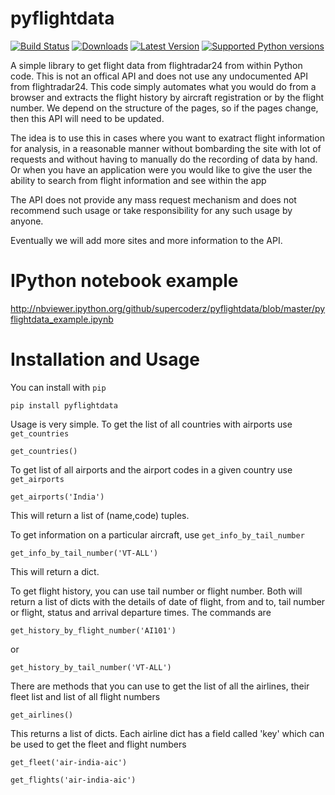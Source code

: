 pyflightdata
============

[![Build Status](https://travis-ci.org/supercoderz/pyflightdata.svg?branch=master)](https://travis-ci.org/supercoderz/pyflightdata)
[![Downloads](https://pypip.in/download/pyflightdata/badge.svg)](https://pypi.python.org/pypi/pyflightdata/)
[![Latest Version](https://pypip.in/version/pyflightdata/badge.svg)](https://pypi.python.org/pypi/pyflightdata/)
[![Supported Python versions](https://pypip.in/py_versions/pyflightdata/badge.svg)](https://pypi.python.org/pypi/pyflightdata/)


A simple library to get flight data from flightradar24 from within Python code.
This is not an offical API and does not use any undocumented API from flightradar24.
This code simply automates what you would do from a browser and extracts the flight history by aircraft registration or by the flight number.
We depend on the structure of the pages, so if the pages change, then this API will need to be updated.

The idea is to use this in cases where you want to exatract flight information for analysis, in a reasonable manner without bombarding the site with lot of requests and without having to manually do the recording of data by hand. Or when you have an application were you would like to give the user the ability to search from flight information and see within the app

The API does not provide any mass request mechanism and does not recommend such usage or take responsibility for any such usage by anyone.

Eventually we will add more sites and more information to the API.


IPython notebook example
========================

http://nbviewer.ipython.org/github/supercoderz/pyflightdata/blob/master/pyflightdata_example.ipynb


Installation and Usage
======================

You can install with ``pip``

    pip install pyflightdata

Usage is very simple. To get the list of all countries with airports use ``get_countries``

    get_countries()
	
To get list of all airports and the airport codes in a given country use ``get_airports``

    get_airports('India')
	
This will return a list of (name,code) tuples.

To get information on a particular aircraft, use ``get_info_by_tail_number``

    get_info_by_tail_number('VT-ALL')
	
This will return a dict.

To get flight history, you can use tail number or flight number. Both will return a list of dicts with the details of date of flight, from and to, tail number or flight, status and arrival departure times. The commands are

    get_history_by_flight_number('AI101')
	
or

    get_history_by_tail_number('VT-ALL')
	
There are methods that you can use to get the list of all the airlines, their fleet list and list of all flight numbers

    get_airlines()
	
This returns a list of dicts. Each airline dict has a field called 'key' which can be used to get the fleet and flight numbers

    get_fleet('air-india-aic')
	
    get_flights('air-india-aic')